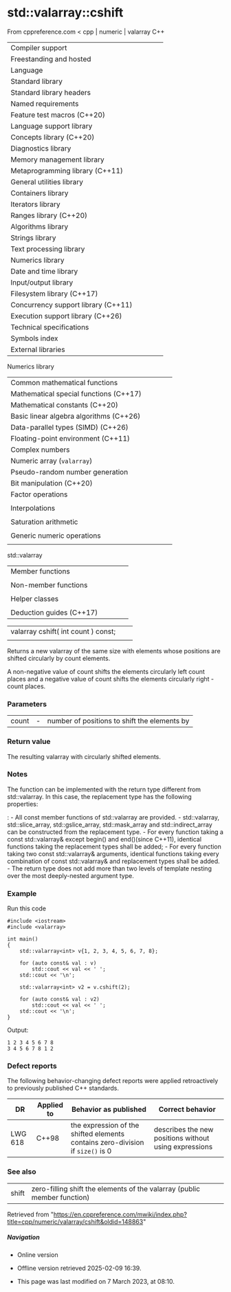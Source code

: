 # std::valarray<T>::cshift

From cppreference.com
< cpp‎ | numeric‎ | valarray
C++

|  |  |  |  |  |
| --- | --- | --- | --- | --- |
| Compiler support | | | | |
| Freestanding and hosted | | | | |
| Language | | | | |
| Standard library | | | | |
| Standard library headers | | | | |
| Named requirements | | | | |
| Feature test macros (C++20) | | | | |
| Language support library | | | | |
| Concepts library (C++20) | | | | |
| Diagnostics library | | | | |
| Memory management library | | | | |
| Metaprogramming library (C++11) | | | | |
| General utilities library | | | | |
| Containers library | | | | |
| Iterators library | | | | |
| Ranges library (C++20) | | | | |
| Algorithms library | | | | |
| Strings library | | | | |
| Text processing library | | | | |
| Numerics library | | | | |
| Date and time library | | | | |
| Input/output library | | | | |
| Filesystem library (C++17) | | | | |
| Concurrency support library (C++11) | | | | |
| Execution support library (C++26) | | | | |
| Technical specifications | | | | |
| Symbols index | | | | |
| External libraries | | | | |

Numerics library

|  |  |  |  |  |
| --- | --- | --- | --- | --- |
| Common mathematical functions | | | | |
| Mathematical special functions (C++17) | | | | |
| Mathematical constants (C++20) | | | | |
| Basic linear algebra algorithms (C++26) | | | | |
| Data-parallel types (SIMD) (C++26) | | | | |
| Floating-point environment (C++11) | | | | |
| Complex numbers | | | | |
| Numeric array (`valarray`) | | | | |
| Pseudo-random number generation | | | | |
| Bit manipulation (C++20) | | | | |
| Factor operations | | | | |
| |  |  |  |  |  | | --- | --- | --- | --- | --- | | gcd(C++17) | | | | | | |  |  |  |  |  | | --- | --- | --- | --- | --- | | lcm(C++17) | | | | | |
| Interpolations | | | | |
| |  |  |  |  |  | | --- | --- | --- | --- | --- | | midpoint(C++20) | | | | | | |  |  |  |  |  | | --- | --- | --- | --- | --- | | lerp(C++20) | | | | | |
| Saturation arithmetic | | | | |
| |  |  |  |  |  | | --- | --- | --- | --- | --- | | add_sat(C++26) | | | | | | sub_sat(C++26) | | | | | | saturate_cast(C++26) | | | | | | |  |  |  |  |  | | --- | --- | --- | --- | --- | | mul_sat(C++26) | | | | | | div_sat(C++26) | | | | | |  | | | | | |
| Generic numeric operations | | | | |
| |  |  |  |  |  | | --- | --- | --- | --- | --- | | iota(C++11) | | | | | | ranges::iota(C++23) | | | | | | accumulate | | | | | | inner_product | | | | | | adjacent_difference | | | | | | partial_sum | | | | | | |  |  |  |  |  | | --- | --- | --- | --- | --- | | reduce(C++17) | | | | | | transform_reduce(C++17) | | | | | | inclusive_scan(C++17) | | | | | | exclusive_scan(C++17) | | | | | | transform_inclusive_scan(C++17) | | | | | | transform_exclusive_scan(C++17) | | | | | |

std::valarray

|  |  |  |  |  |
| --- | --- | --- | --- | --- |
| Member functions | | | | |
| |  |  |  |  |  | | --- | --- | --- | --- | --- | | valarray::valarray | | | | | | valarray::~valarray | | | | | | valarray::operator= | | | | | | [valarray::operator[]](operator_at.html "cpp/numeric/valarray/operator at") | | | | | | valarray::swap | | | | | | valarray::size | | | | | | valarray::resize | | | | | | valarray::sum | | | | | | valarray::min | | | | | | valarray::max | | | | | | valarray::shift | | | | | | ****valarray::cshift**** | | | | | | valarray::apply | | | | | |  | | | | | | |  |  |  |  |  | | --- | --- | --- | --- | --- | | valarray::operator+valarray::operator-valarray::operator~valarray::operator! | | | | | | valarray::operator+=valarray::operator-=valarray::operator\*=valarray::operator/=valarray::operator%=valarray::operator&=valarray::operator|=valarray::operator^=valarray::operator<<=valarray::operator>>= | | | | | |
| Non-member functions | | | | |
| |  |  |  |  |  | | --- | --- | --- | --- | --- | | swap(std::valarray)(C++11) | | | | | | begin(std::valarray)(C++11) | | | | | | end(std::valarray)(C++11) | | | | | | abs | | | | | | exp | | | | | | log | | | | | | log10 | | | | | | pow | | | | | | sqrt | | | | | | sin | | | | | | cos | | | | | | tan | | | | | | asin | | | | | | acos | | | | | | atan | | | | | | atan2 | | | | | | sinh | | | | | | cosh | | | | | | tanh | | | | | | |  |  |  |  |  | | --- | --- | --- | --- | --- | | operator\*operator/operator%operator+operator-operator^operator&operator|operator<<operator>>operator&&operator|| | | | | | | operator==operator!=operator<operator>operator<=operator>= | | | | | |  | | | | | |
| Helper classes | | | | |
| |  |  |  |  |  | | --- | --- | --- | --- | --- | | slice_array | | | | | | gslice_array | | | | | | indirect_array | | | | | | |  |  |  |  |  | | --- | --- | --- | --- | --- | | slice | | | | | | gslice | | | | | | mask_array | | | | | |
| Deduction guides (C++17) | | | | |

|  |  |  |
| --- | --- | --- |
| valarray<T> cshift( int count ) const; |  |  |
|  |  |  |

Returns a new valarray of the same size with elements whose positions are shifted circularly by count elements.

A non-negative value of count shifts the elements circularly left count places and a negative value of count shifts the elements circularly right -count places.

### Parameters

|  |  |  |
| --- | --- | --- |
| count | - | number of positions to shift the elements by |

### Return value

The resulting valarray with circularly shifted elements.

### Notes

The function can be implemented with the return type different from std::valarray. In this case, the replacement type has the following properties:

:   - All const member functions of std::valarray are provided.
    - std::valarray, std::slice_array, std::gslice_array, std::mask_array and std::indirect_array can be constructed from the replacement type.
    - For every function taking a const std::valarray<T>& except begin() and end()(since C++11), identical functions taking the replacement types shall be added;
    - For every function taking two const std::valarray<T>& arguments, identical functions taking every combination of const std::valarray<T>& and replacement types shall be added.
    - The return type does not add more than two levels of template nesting over the most deeply-nested argument type.

### Example

Run this code

```
#include <iostream>
#include <valarray>
 
int main()
{
    std::valarray<int> v{1, 2, 3, 4, 5, 6, 7, 8};
 
    for (auto const& val : v)
        std::cout << val << ' ';
    std::cout << '\n';
 
    std::valarray<int> v2 = v.cshift(2);
 
    for (auto const& val : v2)
        std::cout << val << ' ';
    std::cout << '\n';
}

```

Output:

```
1 2 3 4 5 6 7 8 
3 4 5 6 7 8 1 2

```

### Defect reports

The following behavior-changing defect reports were applied retroactively to previously published C++ standards.

| DR | Applied to | Behavior as published | Correct behavior |
| --- | --- | --- | --- |
| LWG 618 | C++98 | the expression of the shifted elements contains zero-division if `size()` is ​0​ | describes the new positions without using expressions |

### See also

|  |  |
| --- | --- |
| shift | zero-filling shift the elements of the valarray   (public member function) |

Retrieved from "<https://en.cppreference.com/mwiki/index.php?title=cpp/numeric/valarray/cshift&oldid=148863>"

##### Navigation

- Online version
- Offline version retrieved 2025-02-09 16:39.

- This page was last modified on 7 March 2023, at 08:10.
